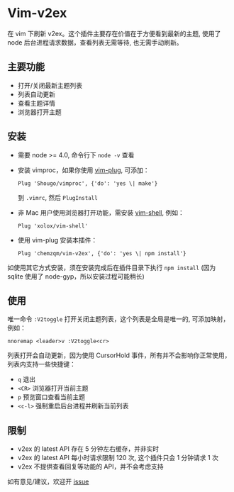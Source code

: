 # Vim-v2ex

在 vim 下刷新 v2ex。这个插件主要存在价值在于方便看到最新的主题, 使用了 node
后台进程请求数据，查看列表无需等待, 也无需手动刷新。

## 主要功能

* 打开/关闭最新主题列表
* 列表自动更新
* 查看主题详情
* 浏览器打开主题

## 安装

* 需要 node >= 4.0, 命令行下 `node -v` 查看
* 安装 vimproc，如果你使用 [vim-plug](https://github.com/junegunn/vim-plug),
  可添加：

      Plug 'Shougo/vimproc', {'do': 'yes \| make'}

  到 `.vimrc`, 然后 `PlugInstall`
* 非 Mac 用户使用浏览器打开功能，需安装 [vim-shell](https://github.com/xolox/vim-shell), 例如：

      Plug 'xolox/vim-shell'

* 使用 vim-plug 安装本插件：

      Plug 'chemzqm/vim-v2ex', {'do': 'yes \| npm install'}

如使用其它方式安装，须在安装完成后在插件目录下执行 `npm install` (因为 sqlite
使用了 node-gyp，所以安装过程可能稍长)

## 使用

唯一命令 `:V2toggle` 打开关闭主题列表，这个列表是全局是唯一的,
可添加映射，例如：

    nnoremap <leader>v :V2toggle<cr>

列表打开会自动更新，因为使用 CursorHold 事件，所有并不会影响你正常使用，列表内支持一些快捷键：

* `q` 退出
* `<CR>` 浏览器打开当前主题
* `p` 预览窗口查看当前主题
* `<c-l>` 强制重启后台进程并刷新当前列表

## 限制

* v2ex 的 latest API 存在 5 分钟左右缓存，并非实时
* v2ex 的 latest API 每小时请求限制 120 次, 这个插件只会 1 分钟请求 1 次
* v2ex 不提供查看回复等功能的 API，并不会考虑支持


如有意见/建议，欢迎开 [issue](https://github.com/chemzqm/vim-v2ex/issues)
